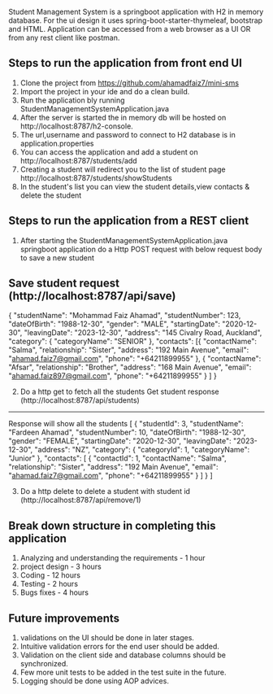 Student Management System is a springboot application with H2 in memory database. 
For the ui design it uses spring-boot-starter-thymeleaf, bootstrap and HTML. 
Application can be accessed from a web browser as a UI OR from  any rest client like postman.

Steps to run the application from front end UI
----------------------------------------------
1. Clone the project from https://github.com/ahamadfaiz7/mini-sms 
2. Import the project in your ide and do a clean build.
3. Run the application bly running StudentManagementSystemApplication.java
4. After the server is started the in memory db will be hosted on http://localhost:8787/h2-console.
5. The url,username and password to connect to H2 database is in application.properties
6. You can access the application and add a student on http://localhost:8787/students/add
7. Creating a student will redirect you to the list of student page http://localhost:8787/students/showStudents
8. In the student's list you can view the student details,view contacts & delete the student

Steps to run the application from a REST client
-----------------------------------------
1. After starting the StudentManagementSystemApplication.java springboot application do a Http 
POST request with below request body to save a new student

Save student request (http://localhost:8787/api/save)
----------------------------------------------------
{
"studentName": "Mohammad Faiz Ahamad",
"studentNumber": 123,
"dateOfBirth": "1988-12-30",
"gender": "MALE",
"startingDate": "2020-12-30",
"leavingDate": "2023-12-30",
"address": "145 Civalry Road, Auckland",
"category": {
"categoryName": "SENIOR"
},
"contacts": [{
"contactName": "Salma",
"relationship": "Sister",
"address": "192 Main Avenue",
"email": "ahamad.faiz7@gmail.com",
"phone": "+64211899955"
},
{
"contactName": "Afsar",
"relationship": "Brother",
"address": "168 Main Avenue",
"email": "ahamad.faiz897@gmail.com",
"phone": "+64211899955"
}
]
}


2. Do a http get to fetch all the students
Get student response (http://localhost:8787/api/students)
-----------------------
Response will show all the students
[
{
"studentId": 3,
"studentName": "Fardeen Ahamad",
"studentNumber": 10,
"dateOfBirth": "1988-12-30",
"gender": "FEMALE",
"startingDate": "2020-12-30",
"leavingDate": "2023-12-30",
"address": "NZ",
"category": {
"categoryId": 1,
"categoryName": "Junior"
},
"contacts": [
{
"contactId": 1,
"contactName": "Salma",
"relationship": "Sister",
"address": "192 Main Avenue",
"email": "ahamad.faiz7@gmail.com",
"phone": "+64211899955"
}
]
}
]

3. Do a http delete to delete a student with student id
 (http://localhost:8787/api/remove/1)

Break down structure in completing this application
-----------------------------------------------------
1. Analyzing and understanding the requirements - 1 hour
2. project design - 3 hours
3. Coding - 12 hours
4. Testing - 2 hours
5. Bugs fixes - 4 hours

Future improvements
----------------------
1. validations on the UI should be done in later stages.
2. Intuitive validation errors for the end user should be added.
3. Validation on the client side and database columns should be synchronized.
4. Few more unit tests to be added in the test suite in the future.
5. Logging should be done using AOP advices.
